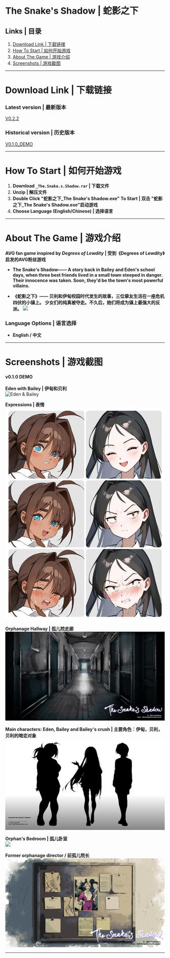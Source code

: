   <h1>The Snake's Shadow | 蛇影之下</h1>
</div>

## Links | 目录
1. [Download Link | 下载链接 ](#download-link)
2. [How To Start | 如何开始游戏](#how-to-start)
3. [About The Game | 游戏介绍](#about-the-game)
4. [Screenshots | 游戏截图](#screenshots)

---

  <h1 id="download-link">Download Link | 下载链接</h1>
</div>

### Latest version | 最新版本 
[ V0.2.2](https://github.com/baozishark/The-Snake-s-Shadow/releases/tag/v0.2.2)  
### Historical version | 历史版本  
[ V0.1.0_DEMO](https://github.com/baozishark/The-Snake-s-Shadow/releases/tag/demo) 

---

  <h1 id="how-to-start">How To Start | 如何开始游戏</h1>
</div>

1. **Download `_The.Snake.s.Shadow.rar` | 下载文件**  
2. **Unzip | 解压文件**  
3. **Double Click "蛇影之下_The Snake's Shadow.exe" To Start | 双击 "蛇影之下_The Snake's Shadow.exe"启动游戏**  
4. **Choose Language (English/Chinese) | 选择语言**

---

  <h1 id="about-the-game">About The Game | 游戏介绍</h1>
</div>

**AVG fan game inspired by *Degrees of Lewdity* | 受到《Degrees of Lewdity》启发的AVG粉丝游戏**  

- **The Snake's Shadow—— A story back in Bailey and Eden's school days, when three best friends lived in a small town steeped in danger. 
Their innocence was taken. Soon, they'd be the town's most powerful villains.** 

- **《蛇影之下》——  贝利和伊甸校园时代发生的故事，三位挚友生活在一座危机四伏的小镇上。
少女们的纯真被夺走。不久后，她们将成为镇上最强大的反派。**
![](media/1Start.png)  

### Language Options | 语言选择
- **English / 中文**

---

  <h1 id="screenshots">Screenshots | 游戏截图</h1>
</div>

#### v0.1.0 DEMO
**Eden with Bailey | 伊甸和贝利**  
![Eden & Bailey](media/3EdenBailey.png)  

**Expressions | 表情**  
![](media/4expressions.jpeg)  

**Orphanage Hallway | 孤儿院走廊**  
![](media/5hallway.jpg)  

**Main characters: Eden, Bailey and Bailey's crush | 主要角色：伊甸，贝利，贝利的暗恋对象**  
![](media/6bestfriends.jpg)  

**Orphan's Bedroom | 孤儿卧室**  
![](media/7bedroom.png)  

**Former orphanage director / 前孤儿院长**  
![](media/7boards.jpg)  

---
